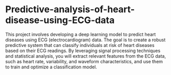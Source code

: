 # Predictive-analysis-of-heart-disease-using-ECG-data
This project involves developing a deep learning model to predict heart diseases using ECG (electrocardiogram) data. The goal is to create a robust predictive system that can classify individuals at risk of heart diseases based on their ECG readings. By leveraging signal processing techniques and statistical analysis, you will extract relevant features from the ECG data, such as heart rate, variability, and waveform characteristics, and use them to train and optimize a classification model.
